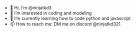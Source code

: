 - 👋 Hi, I’m @ninjatkd3
- 👀 I’m interested in coding and modeling
- 🌱 I’m currently learning how to code python and javascript
- 📫 How to reach me: DM me on discord @ninjatkd321
